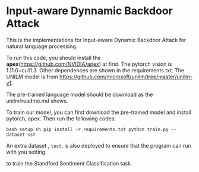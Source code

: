 # Input-aware Dynnamic Backdoor Attack

This is the implementations for Input-aware Dynamic Backdoor Attack for natural language processing.

To run this code, you should install the **apex**(https://github.com/NVIDIA/apex) at first. The pytorch vision is
1.11.0+cu11.3. Other dependences are shown in the requirements.txt. The UNILM model is from https://github.com/microsoft/unilm/tree/master/unilm-v1.

The pre-trained language model should be download as the unilm/readme.md shows.

To train our model, you can first download the pre-trained model and install pytorch, apex. Then run the following codes:

`bash setup.sh
 pip install -r requirements.txt
python train.py --dataset sst`

An extra dataset , `test`, is also deployed to ensure that the program can run with you setting.

to train the Standford Sentiment Classification task.